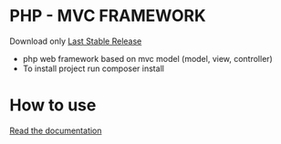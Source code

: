 # PHP - MVC FRAMEWORK
Download only <a href="https://github.com/dplamenov/php-mvc/releases/tag/v1.1.0">Last Stable Release</a>
 - php web framework based on mvc model (model, view, controller)
 - To install project run composer install
# How to use
<a href="documentation/README.md">Read the documentation</a>
